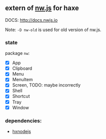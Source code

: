 extern of [nw.js](https://github.com/nwjs/nw.js) for haxe
-------

DOCS: <http://docs.nwjs.io>

Note: `-D nw-old` is used for old version of nw.js.

### state

package `nw`:

- [x] App
- [x] Clipboard
- [x] Menu
- [x] MenuItem
- [x] Screen, TODO: maybe incorrectly
- [x] Shell
- [x] Shortcut
- [x] Tray
- [x] Window

### dependencies:

* [hxnodejs](https://github.com/HaxeFoundation/hxnodejs)

